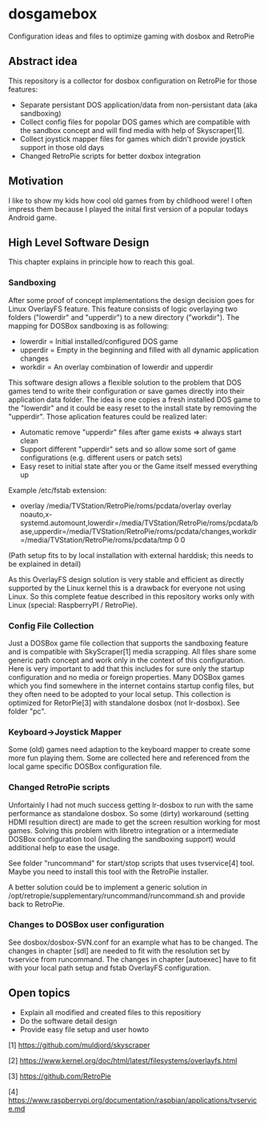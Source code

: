 # dosgamebox
Configuration ideas and files to optimize gaming with dosbox and RetroPie

## Abstract idea
This repository is a collector for dosbox configuration on RetroPie for those features:

- Separate persistant DOS application/data from non-persistant data (aka sandboxing)
- Collect config files for popolar DOS games which are compatible with the sandbox concept and will find media with help of Skyscraper[1].
- Collect joystick mapper files for games which didn't provide joystick support in those old days
- Changed RetroPie scripts for better doxbox integration

## Motivation
I like to show my kids how cool old games from by childhood were! I often impress them because I played the inital first version of a popular todays Android game.

## High Level Software Design
This chapter explains in principle how to reach this goal.

### Sandboxing
After some proof of concept implementations the design decision goes for Linux OverlayFS feature.
This feature consists of logic overlaying two folders ("lowerdir" and "upperdir") to a new directory ("workdir").
The mapping for DOSBox sandboxing is as following:

- lowerdir = Initial installed/configured DOS game
- upperdir = Empty in the beginning and filled with all dynamic application changes
- workdir = An overlay combination of lowerdir and upperdir

This software design allows a flexible solution to the problem that DOS games tend to write their configuration or save games directly into their application data folder. The idea is one copies a fresh installed DOS game to the "lowerdir" and it could be easy reset to the install state by removing the "upperdir".
Those aplication features could be realized later:
- Automatic remove "upperdir" files after game exists => always start clean
- Support different "upperdir" sets and so allow some sort of game configurations (e.g. different users or patch sets)
- Easy reset to initial state after you or the Game itself messed everything up

Example /etc/fstab extension:
- overlay /media/TVStation/RetroPie/roms/pcdata/overlay overlay noauto,x-systemd.automount,lowerdir=/media/TVStation/RetroPie/roms/pcdata/base,upperdir=/media/TVStation/RetroPie/roms/pcdata/changes,workdir=/media/TVStation/RetroPie/roms/pcdata/tmp 0 0

(Path setup fits to by local installation with external harddisk; this needs to be explained in detail)

As this OverlayFS design solution is very stable and efficient as directly supported by the Linux kernel this is a drawback for everyone not using Linux. So this complete featue described in this repository works only with Linux (special: RaspberryPI / RetroPie).

### Config File Collection
Just a DOSBox game file collection that supports the sandboxing feature and is compatible with SkyScraper[1] media scrapping. All files share some generic path concept and work only in the context of this configuration. Here is very important to add that this includes for sure only the startup configuration and no media or foreign properties. Many DOSBox games which you find somewhere in the internet contains startup config files, but they often need to be adopted to your local setup. This collection is optimized for RetorPie[3] with standalone dosbox (not lr-dosbox). See folder "pc".

### Keyboard->Joystick Mapper
Some (old) games need adaption to the keyboard mapper to create some more fun playing them. Some are collected here and referenced from the local game specific DOSBox configuration file.

### Changed RetroPie scripts
Unfortainly I had not much success getting lr-dosbox to run with the same performance as standalone dosbox. So some (dirty) workaround (setting HDMI resultion direct) are made to get the screen resultion working for most games. Solving this problem with libretro integration or a intermediate DOSBox configuration tool (including the sandboxing support) would additional help to ease the usage.

See folder "runcommand" for start/stop scripts that uses tvservice[4] tool. Maybe you need to install this tool with the RetroPie installer.

A better solution could be to implement a generic solution in /opt/retropie/supplementary/runcommand/runcommand.sh and provide back to RetroPie.

### Changes to DOSBox user configuration
See dosbox/dosbox-SVN.conf for an example what has to be changed. The changes in chapter [sdl] are needed to fit with the resolution set by tvservice from runcommand. The changes in chapter [autoexec] have to fit with your local path setup and fstab OverlayFS configuration.

## Open topics
- Explain all modified and created files to this repositiory
- Do the software detail design
- Provide easy file setup and user howto

[1] https://github.com/muldjord/skyscraper

[2] https://www.kernel.org/doc/html/latest/filesystems/overlayfs.html

[3] https://github.com/RetroPie

[4] https://www.raspberrypi.org/documentation/raspbian/applications/tvservice.md
